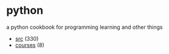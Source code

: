 # python
a python cookbook for programming learning and other things

+ [src](src/README.md) (330)
+ [courses](courses/README.md) (8)
